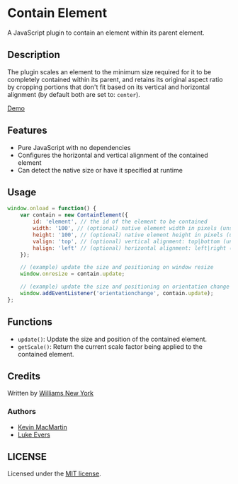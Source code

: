 # Contain Element

A JavaScript plugin to contain an element within its parent element.

## Description

The plugin scales an element to the minimum size required for it to be completely contained within its parent, and retains its original aspect ratio by cropping portions that don't fit based on its vertical and horizontal alignment (by default both are set to: `center`).

[Demo](http://williamsny.github.io/contain-element/)

## Features

* Pure JavaScript with no dependencies
* Configures the horizontal and vertical alignment of the contained element
* Can detect the native size or have it specified at runtime

## Usage

```javascript
window.onload = function() {
    var contain = new ContainElement({
        id: 'element', // the id of the element to be contained
        width: '100', // (optional) native element width in pixels (unset: detected element width)
        height: '100', // (optional) native element height in pixels (unset: detected element height)
        valign: 'top', // (optional) vertical alignment: top|bottom (unset: center)
        halign: 'left' // (optional) horizontal alignment: left|right (unset: center)
    });

    // (example) update the size and positioning on window resize
    window.onresize = contain.update;

    // (example) update the size and positioning on orientation change
    window.addEventListener('orientationchange', contain.update);
};
```

## Functions

* `update()`: Update the size and position of the contained element.
* `getScale()`: Return the current scale factor being applied to the contained element.

## Credits

Written by [Williams New York](http://williamsnewyork.com)

### Authors

* [Kevin MacMartin](https://github.com/prurigro/)
* [Luke Evers](https://github.com/lukevers/)

## LICENSE

Licensed under the [MIT license](http://opensource.org/licenses/MIT).


